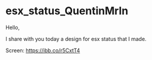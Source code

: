 # esx_status_QuentinMrln

Hello,

I share with you today a design for esx status that I made.

Screen: https://ibb.co/r5CxtT4
